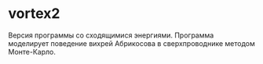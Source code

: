 # vortex2

Версия программы со сходящимися энергиями.
Программа моделирует поведение вихрей Абрикосова в сверхпроводнике методом Монте-Карло. 
